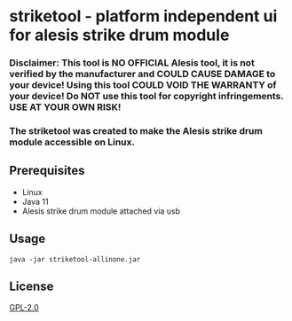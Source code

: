 # striketool - platform independent ui for alesis strike drum module

### Disclaimer: This tool is NO OFFICIAL Alesis tool, it is not verified by the manufacturer and COULD CAUSE DAMAGE to your device! Using this tool COULD VOID THE WARRANTY of your device! Do NOT use this tool for copyright infringements. USE AT YOUR OWN RISK!

### The striketool was created to make the Alesis strike drum module accessible on Linux.

## Prerequisites

* Linux
* Java 11
* Alesis strike drum module attached via usb

## Usage

```
java -jar striketool-allinone.jar
```

## License
[GPL-2.0](./license.txt)
